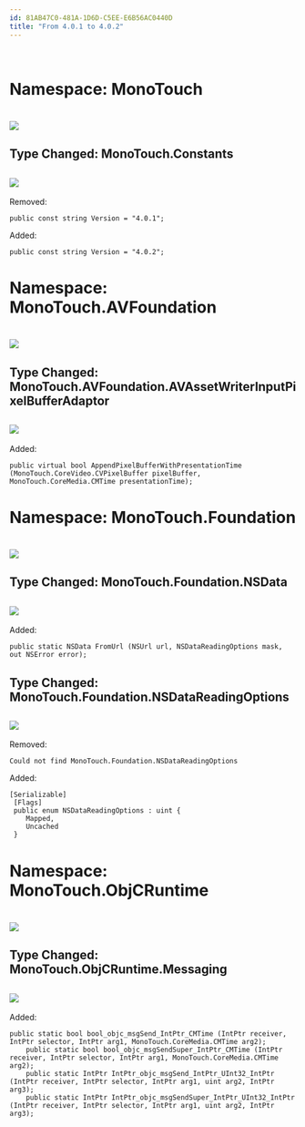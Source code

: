 ```yaml
---
id: 81AB47C0-481A-1D6D-C5EE-E6B56AC0440D
title: "From 4.0.1 to 4.0.2"
---
```


&nbsp;

 <a name="Namespace:_MonoTouch" class="injected"></a>


# Namespace: MonoTouch

 <a name="" class="injected"></a>


#  [ <span class="icon"><img src="from_4.0.1_to_4.0.2/Images/icon-trans.gif"></span>](http://ios.xamarin.com/Releases/MonoTouch_4/MonoTouch_4.0.2#)

 <a name="Type_Changed:_MonoTouch.Constants" class="injected"></a>


## Type Changed: MonoTouch.Constants

 <a name="" class="injected"></a>


##  [ <span class="icon"><img src="from_4.0.1_to_4.0.2/Images/icon-trans.gif"></span>](http://ios.xamarin.com/Releases/MonoTouch_4/MonoTouch_4.0.2#)

Removed:

```
public const string Version = "4.0.1";
```

Added:

```
public const string Version = "4.0.2";
```

 <a name="Namespace:_MonoTouch.AVFoundation" class="injected"></a>


# Namespace: MonoTouch.AVFoundation

 <a name="" class="injected"></a>


#  [ <span class="icon"><img src="from_4.0.1_to_4.0.2/Images/icon-trans.gif"></span>](http://ios.xamarin.com/Releases/MonoTouch_4/MonoTouch_4.0.2#)

 <a name="" class="injected"></a>


## Type Changed: MonoTouch.AVFoundation.AVAssetWriterInputPixelBufferAdaptor 

 <a name="" class="injected"></a>


##  [ <span class="icon"><img src="from_4.0.1_to_4.0.2/Images/icon-trans.gif"></span>](http://ios.xamarin.com/Releases/MonoTouch_4/MonoTouch_4.0.2#)

Added:

```
public virtual bool AppendPixelBufferWithPresentationTime (MonoTouch.CoreVideo.CVPixelBuffer pixelBuffer, MonoTouch.CoreMedia.CMTime presentationTime);
```

 <a name="Namespace:_MonoTouch.Foundation" class="injected"></a>


# Namespace: MonoTouch.Foundation

 <a name="" class="injected"></a>


#  [ <span class="icon"><img src="from_4.0.1_to_4.0.2/Images/icon-trans.gif"></span>](http://ios.xamarin.com/Releases/MonoTouch_4/MonoTouch_4.0.2#)

 <a name="Type_Changed:_MonoTouch.Foundation.NSData" class="injected"></a>


## Type Changed: MonoTouch.Foundation.NSData

 <a name="" class="injected"></a>


##  [ <span class="icon"><img src="from_4.0.1_to_4.0.2/Images/icon-trans.gif"></span>](http://ios.xamarin.com/Releases/MonoTouch_4/MonoTouch_4.0.2#)

Added:

```
public static NSData FromUrl (NSUrl url, NSDataReadingOptions mask, out NSError error);
```

 <a name="Type_Changed:_MonoTouch.Foundation.NSDataReadingOptions" class="injected"></a>


## Type Changed: MonoTouch.Foundation.NSDataReadingOptions

 <a name="" class="injected"></a>


##  [ <span class="icon"><img src="from_4.0.1_to_4.0.2/Images/icon-trans.gif"></span>](http://ios.xamarin.com/Releases/MonoTouch_4/MonoTouch_4.0.2#)

Removed:

```
Could not find MonoTouch.Foundation.NSDataReadingOptions
```

Added:

```
[Serializable]
 [Flags]
 public enum NSDataReadingOptions : uint {
    Mapped,
    Uncached
 }
```

 <a name="Namespace:_MonoTouch.ObjCRuntime" class="injected"></a>


# Namespace: MonoTouch.ObjCRuntime

 <a name="" class="injected"></a>


#  [ <span class="icon"><img src="from_4.0.1_to_4.0.2/Images/icon-trans.gif"></span>](http://ios.xamarin.com/Releases/MonoTouch_4/MonoTouch_4.0.2#)

 <a name="Type_Changed:_MonoTouch.ObjCRuntime.Messaging" class="injected"></a>


## Type Changed: MonoTouch.ObjCRuntime.Messaging

 <a name="" class="injected"></a>


##  [ <span class="icon"><img src="from_4.0.1_to_4.0.2/Images/icon-trans.gif"></span>](http://ios.xamarin.com/Releases/MonoTouch_4/MonoTouch_4.0.2#)

Added:

```
public static bool bool_objc_msgSend_IntPtr_CMTime (IntPtr receiver, IntPtr selector, IntPtr arg1, MonoTouch.CoreMedia.CMTime arg2);
    public static bool bool_objc_msgSendSuper_IntPtr_CMTime (IntPtr receiver, IntPtr selector, IntPtr arg1, MonoTouch.CoreMedia.CMTime arg2);
    public static IntPtr IntPtr_objc_msgSend_IntPtr_UInt32_IntPtr (IntPtr receiver, IntPtr selector, IntPtr arg1, uint arg2, IntPtr arg3);
    public static IntPtr IntPtr_objc_msgSendSuper_IntPtr_UInt32_IntPtr (IntPtr receiver, IntPtr selector, IntPtr arg1, uint arg2, IntPtr arg3);
```
